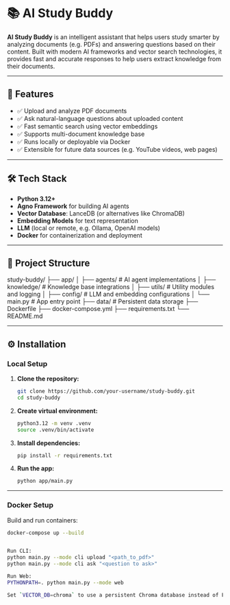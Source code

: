 # 📚 AI Study Buddy

**AI Study Buddy** is an intelligent assistant that helps users study smarter by analyzing documents (e.g. PDFs) and answering questions based on their content. Built with modern AI frameworks and vector search technologies, it provides fast and accurate responses to help users extract knowledge from their documents.

---

## 🚀 Features

- ✅ Upload and analyze PDF documents
- ✅ Ask natural-language questions about uploaded content
- ✅ Fast semantic search using vector embeddings
- ✅ Supports multi-document knowledge base
- ✅ Runs locally or deployable via Docker
- ✅ Extensible for future data sources (e.g. YouTube videos, web pages)

---

## 🛠️ Tech Stack

- **Python 3.12+**
- **Agno Framework** for building AI agents
- **Vector Database**: LanceDB (or alternatives like ChromaDB)
- **Embedding Models** for text representation
- **LLM** (local or remote, e.g. Ollama, OpenAI models)
- **Docker** for containerization and deployment

---

## 📂 Project Structure

study-buddy/
├── app/
│   ├── agents/          # AI agent implementations
│   ├── knowledge/       # Knowledge base integrations
│   ├── utils/           # Utility modules and logging
│   ├── config/          # LLM and embedding configurations
│   └── main.py          # App entry point
├── data/                # Persistent data storage
├── Dockerfile
├── docker-compose.yml
├── requirements.txt
└── README.md

---

## ⚙️ Installation

### Local Setup

1. **Clone the repository:**

    ```bash
    git clone https://github.com/your-username/study-buddy.git
    cd study-buddy
    ```

2. **Create virtual environment:**

    ```bash
    python3.12 -m venv .venv
    source .venv/bin/activate
    ```

3. **Install dependencies:**

    ```bash
    pip install -r requirements.txt
    ```

4. **Run the app:**

    ```bash
    python app/main.py
    ```

---

### Docker Setup

Build and run containers:

```bash
docker-compose up --build


Run CLI:
python main.py --mode cli upload "<path_to_pdf>"
python main.py --mode cli ask "<question to ask>"

Run Web:
PYTHONPATH=. python main.py --mode web

Set `VECTOR_DB=chroma` to use a persistent Chroma database instead of FAISS.
